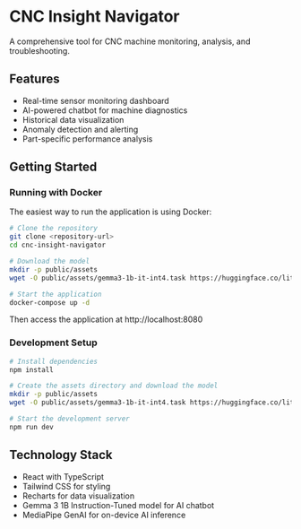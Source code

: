 
# CNC Insight Navigator

A comprehensive tool for CNC machine monitoring, analysis, and troubleshooting.

## Features

- Real-time sensor monitoring dashboard
- AI-powered chatbot for machine diagnostics
- Historical data visualization
- Anomaly detection and alerting
- Part-specific performance analysis

## Getting Started

### Running with Docker

The easiest way to run the application is using Docker:

```bash
# Clone the repository
git clone <repository-url>
cd cnc-insight-navigator

# Download the model
mkdir -p public/assets
wget -O public/assets/gemma3-1b-it-int4.task https://huggingface.co/litert-community/Gemma3-1B-IT/resolve/main/gemma3-1b-it-int4.task

# Start the application
docker-compose up -d
```

Then access the application at http://localhost:8080

### Development Setup

```bash
# Install dependencies
npm install

# Create the assets directory and download the model
mkdir -p public/assets
wget -O public/assets/gemma3-1b-it-int4.task https://huggingface.co/litert-community/Gemma3-1B-IT/resolve/main/gemma3-1b-it-int4.task

# Start the development server
npm run dev
```

## Technology Stack

- React with TypeScript
- Tailwind CSS for styling
- Recharts for data visualization
- Gemma 3 1B Instruction-Tuned model for AI chatbot
- MediaPipe GenAI for on-device AI inference
